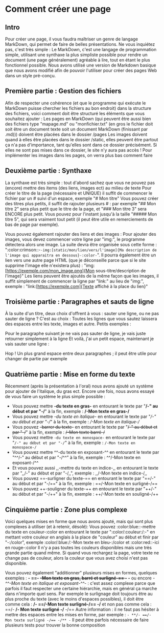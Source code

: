 # Comment créer une page
## Intro
Pour créer une page, il vous faudra maîtriser un genre de langage MarkDown, qui permet de faire de belles présentations. Ne vous inquiétez pas, c'est très simple :
Le MarkDown, c'est une langage de programmation simple, utilisant une synthaxe la plus simpliste possible pour rendre un document (une page généralement) agréable à lire, tout en étant le plus fonctionnel possible. Nous avons utilisé une version de Markdown basique que nous avons modifié afin de pouvoir l'utiliser pour créer des pages Web dans un style pré-conçu.
## Première partie : Gestion des fichiers
Afin de respecter une cohérence (et que le programme qui exécute le MarkDown puisse chercher les fichiers au bon endroit) dans la structure des fichiers, voici comment doit être structuré les éléments que vous souhaitez ajouter :
Les pages en MarkDown (qui peuvent être aussi bien des fichiers type "mapage.md" ou "monfichier.txt" (en gros le fichier doit soit être un document texte soit un document MarkDown (finissant par .md))) doivent être placées dans le dossier /pages
Les images doivent quand à elles être placées dans le dossier /static, elles peuvent être partout ça n'a pas d'importance, tant qu'elles sont dans ce dossier précisément. Si elles ne sont pas mises dans ce dossier, le site n'y aura pas accès ! Pour implémenter les images dans les pages, on verra plus bas comment faire

## Deuxième partie : Synthaxe
La synthaxe est très simple : tout d'abord sachez que vous ne pouvez pas (encore) mettre des items (des liens, images ect) au milieu de texte
Pour créer le titre de la page (nécessaire et UNIQUE) il suffit de commencer le fichier par un # suivi d'un espace, exemple "# Mon titre"
Vous pouvez créer des titres plus petits, il suffit de rajouter plusieurs # : par exemple "## Mon titre 2" sera plus petit que le titre de la page, et "### Mon titre 3" sera ENCORE plus petit. Vous pouvez pour l'instant jusqu'à la taille "##### Mon titre 5", qui sera vraiment tout petit (il peut être utile en remerciements de bas de page par exemple).

Vous pouvez également rajouter des liens et des images :
Pour ajouter des images, vous devez commencer votre ligne par "img:", le programme détectera alors une image. La suite devra être organisée sous cette forme : ":color:crimson::-```-img:[static/mon/lien/vers/l'image]{Ma description de l'image qui apparaitra en dessous}-:color-```". Il pourra également être un lien vers une autre page HTML (que je déconseille parce que si le site supprime l'image elle n'existera plus) : "img:[https://exemple.com/mon_image.png]{Mon sous-titre/description de l'image}"
Les liens peuvent être ajoutés de la même façon que les images, il suffit simplement de commencer la ligne par "link:" au lieu de "img:", exemple : "link:[https://exemple.com]{Texte affiché à la place du lien}"

## Troisième partie : Paragraphes et sauts de ligne
À la suite d'un titre, deux choix d'offrent à vous : sauter une ligne, ou ne pas sauter de ligne ? C'est au choix : Toutes les lignes que vous sautez laissera des espaces entre les texte, images et autre. Petits exemples :

Pour le paragraphe suivant je ne vais pas sauter de ligne, je vais juste retourner simplement à la ligne
Et voilà, j'ai un petit espace, maintenant je vais sauter une ligne :

Hop ! Un plus grand espace entre deux paragraphes ; il peut être utile pour changer de partie par exemple

## Quatrième partie : Mise en forme du texte
Récemment (après la présentation à l'oral) nous avons ajouté un système pour ajouter de l'italique, du gras ect. Encore une fois, nous avons essayé de vous faire un système le plus simple possible :
- Vous pouvez mettre **-du texte en gras-** en entourant le texte par "**/-" au début et par "-/**" à la fin, exemple : **/-Mon texte en gras-/**
- Vous pouvez mettre _-du texte en italique-_ en entourant le texte par "_/-" au début et par "-/_" à la fin, exemple : _/-Mon texte en italique-/_
- Vous pouvez ~~-barrer du texte-~~ en entourant le texte par "~~/-" au début et par "-/~~" à la fin, exemple : ~~/-Mon texte barré-/~~
- Vous pouvez mettre ```-du texte en monospace-``` en entourant le texte par "```/-" au début et par "-/```" à la fin, exemple : ```/-Mon texte en monospace-/```
- Vous pouvez mettre ^^-du texte en exposant-^^ en entourant le texte par "^^/-" au début et par "-/^^" à la fin, exemple : ^^/-Mon texte en exposant-/^^
- Et vous pouvez aussi ,,-mettre du texte en indice-,, en entourant le texte par ",,/-" au début et par "-/,,", exemple : ,,/-Mon texte en indice-/,,
- Vous pouvez ==-surligner du texte-== en entourant le texte par "==/-" au début et par "-/==" à la fin, exemple : ==/-Mon texte en surligné-/==
- Vous pouvez ++-souligner du texte-++ en entourant le texte par "++/-" au début et par "-/++" à la fin, exemple : ++/-Mon texte en souligné-/++

## Cinquième partie : Zone plus complexe
Voici quelques mises en forme que nous avons ajouté, mais qui sont plus complexes à utiliser (et à retenir, désolé):
Vous pouvez :color:blue::-mettre du texte en couleur-:color en entourant le texte par ":color/:couleur:/:-" en mettant votre couleur en anglais à la place de "couleur" au début et finir par "-:/color", exemple :color/:blue:/:-Mon texte en bleu-:/color et :color:red::-ici en rouge-:color
Il n'y a pas toutes les couleurs disponibles mais une très grande partie quand même. Si quand vous rechargez la page, votre texte ne change pas de couleur, alors la couleur que vous avez choisi n'est pas disponible.

Vous pouvez également "additionner" plusieurs mises en formes, quelques exemples : **- ==- ~~-Mon texte en gras, barré et surligné-== -~~ -** ou encore _-^^-Mon texte en italique et exposant-^^-_ : c'est assez complexe parce que parfois il faut respecter une certaine hiérarchie, mais en général ça marche dans n'importe quel sens. Par exemple le surlignage doit toujours être au plus proche du texte (avec le moins d'espaces possibles), il doit être comme cela : **/- ==/-Mon texte surligné-/== -/** et non pas comme cela : ==/- **/- Mon texte surligné -/** -/==
Autre information : il ne faut pas hésiter à mettre des espaces entre les mises en forme, par exemple : ```- **/- ==/- Mon texte surligné -/== -/** -```
Il peut être parfois nécessaire de faire plusieurs tests pour trouver la bonne composition
